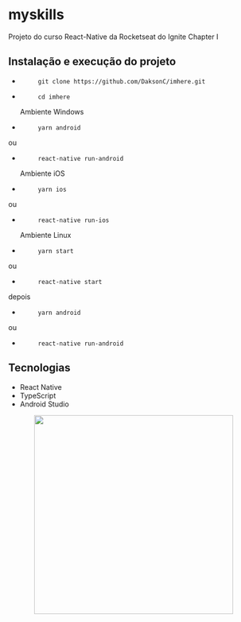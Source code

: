 # myskills
Projeto do curso React-Native da Rocketseat do Ignite Chapter I

## Instalação e execução do projeto
  
-          git clone https://github.com/DaksonC/imhere.git
-          cd imhere
  Ambiente Windows
-          yarn android
ou
-          react-native run-android
  Ambiente iOS  
-          yarn ios
ou
-          react-native run-ios
  Ambiente Linux 
-          yarn start
ou
-          react-native start
depois
-          yarn android
ou
-          react-native run-android        

## Tecnologias

- React Native
- TypeScript
- Android Studio

<div align="center">
<img width=400 src="https://user-images.githubusercontent.com/81385265/198068260-bcf06b8b-eefc-411e-856a-b7194c719aaa.png" />
</div>
